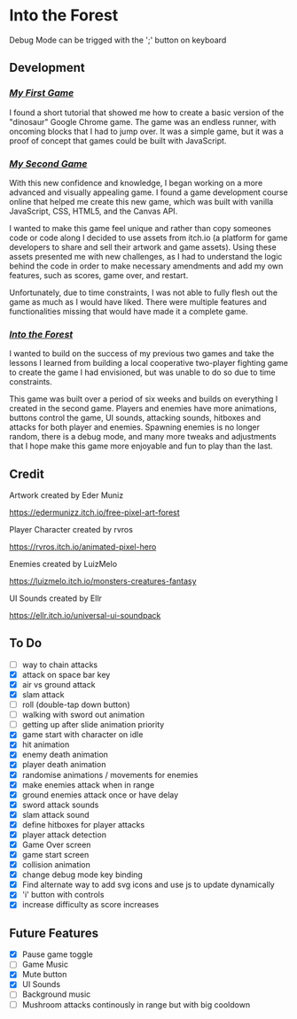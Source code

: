 # Into the Forest

Debug Mode can be trigged with the ';' button on keyboard

## Development

### _[My First Game](https://tsv-stacks.github.io/my-first-game/)_

I found a short tutorial that showed me how to create a basic version of the "dinosaur" Google Chrome game. The game was an endless runner, with oncoming blocks that I had to jump over. It was a simple game, but it was a proof of concept that games could be built with JavaScript.

### _[My Second Game](https://arcade-game-runner.netlify.app/)_

With this new confidence and knowledge, I began working on a more advanced and visually appealing game. I found a game development course online that helped me create this new game, which was built with vanilla JavaScript, CSS, HTML5, and the Canvas API.

I wanted to make this game feel unique and rather than copy someones code or code along I decided to use assets from itch.io (a platform for game developers to share and sell their artwork and game assets). Using these assets presented me with new challenges, as I had to understand the logic behind the code in order to make necessary amendments and add my own features, such as scores, game over, and restart.

Unfortunately, due to time constraints, I was not able to fully flesh out the game as much as I would have liked. There were multiple features and functionalities missing that would have made it a complete game.

### _[Into the Forest](https://into-the-forest.netlify.app/)_

I wanted to build on the success of my previous two games and take the lessons I learned from building a local cooperative two-player fighting game to create the game I had envisioned, but was unable to do so due to time constraints.

This game was built over a period of six weeks and builds on everything I created in the second game. Players and enemies have more animations, buttons control the game, UI sounds, attacking sounds, hitboxes and attacks for both player and enemies. Spawning enemies is no longer random, there is a debug mode, and many more tweaks and adjustments that I hope make this game more enjoyable and fun to play than the last.

## Credit

Artwork created by Eder Muniz

https://edermunizz.itch.io/free-pixel-art-forest

Player Character created by rvros

https://rvros.itch.io/animated-pixel-hero

Enemies created by LuizMelo

https://luizmelo.itch.io/monsters-creatures-fantasy

UI Sounds created by Ellr

https://ellr.itch.io/universal-ui-soundpack

## To Do

- [ ] way to chain attacks
- [x] attack on space bar key
- [x] air vs ground attack
- [x] slam attack
- [ ] roll (double-tap down button)
- [ ] walking with sword out animation
- [ ] getting up after slide animation priority
- [x] game start with character on idle
- [x] hit animation
- [x] enemy death animation
- [x] player death animation
- [x] randomise animations / movements for enemies
- [x] make enemies attack when in range
- [x] ground enemies attack once or have delay
- [x] sword attack sounds
- [x] slam attack sound
- [x] define hitboxes for player attacks
- [x] player attack detection
- [x] Game Over screen
- [x] game start screen
- [x] collision animation
- [x] change debug mode key binding
- [x] Find alternate way to add svg icons and use js to update dynamically
- [x] 'i' button with controls
- [x] increase difficulty as score increases

## Future Features

- [x] Pause game toggle
- [ ] Game Music
- [x] Mute button
- [x] UI Sounds
- [ ] Background music
- [ ] Mushroom attacks continously in range but with big cooldown
